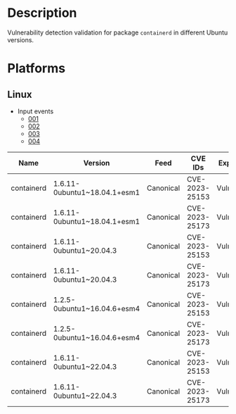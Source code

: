 # Description

Vulnerability detection validation for package `containerd` in different Ubuntu versions.

# Platforms

## Linux

- Input events
    - [001](input_001.json)
    - [002](input_002.json)
    - [003](input_003.json)
    - [004](input_004.json)


| Name        | Version                           | Feed      | CVE IDs         | Expected    |
|-------------|-----------------------------------|-----------|-----------------|-------------|
| containerd  | 1.6.11-0ubuntu1~18.04.1+esm1      | Canonical | CVE-2023-25153  | Vulnerable  |
| containerd  | 1.6.11-0ubuntu1~18.04.1+esm1      | Canonical | CVE-2023-25173  | Vulnerable  |
| containerd  | 1.6.11-0ubuntu1~20.04.3           | Canonical | CVE-2023-25153  | Vulnerable  |
| containerd  | 1.6.11-0ubuntu1~20.04.3           | Canonical | CVE-2023-25173  | Vulnerable  |
| containerd  | 1.2.5-0ubuntu1~16.04.6+esm4       | Canonical | CVE-2023-25153  | Vulnerable  |
| containerd  | 1.2.5-0ubuntu1~16.04.6+esm4       | Canonical | CVE-2023-25173  | Vulnerable  |
| containerd  | 1.6.11-0ubuntu1~22.04.3           | Canonical | CVE-2023-25153  | Vulnerable  |
| containerd  | 1.6.11-0ubuntu1~22.04.3           | Canonical | CVE-2023-25173  | Vulnerable  |
